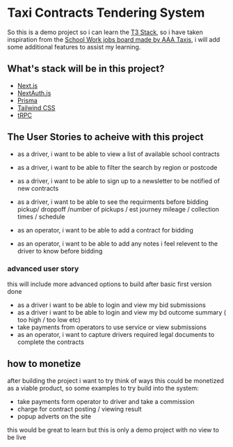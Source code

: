 # Taxi Contracts Tendering System

So this is a demo project so i can learn the [T3 Stack](https://create.t3.gg/), so i have taken inspiration from the [School Work jobs board made by AAA Taxis](https://www.schoolcontracts.co.uk/), i will add some additional features to assist my learning.

## What's stack will be in this project?

- [Next.js](https://nextjs.org)
- [NextAuth.js](https://next-auth.js.org)
- [Prisma](https://prisma.io)
- [Tailwind CSS](https://tailwindcss.com)
- [tRPC](https://trpc.io)

## The User Stories to acheive with this project

- as a driver, i want to be able to view a list of available school contracts
- as a driver, i want to be able to filter the search by region or postcode
- as a driver, i want to be able to sign up to a newsletter to be notified of new contracts
- as a driver, i want to be able to see the requirments before bidding pickup/ droppoff /number of pickups / est journey mileage / collection times / schedule

- as an operator, i want to be able to add a contract for bidding
- as an operator, i want to be able to add any notes i feel relevent to the driver to know before bidding

### advanced user story

this will include more advanced options to build after basic first version done

- as a driver i want to be able to login and view my bid submissions
- as a driver i want to be able to login and view my bd outcome summary ( too high / too low etc)
- take payments from operators to use service or view submissions
- as an operator, i want to capture drivers required legal documents to complete the contracts

## how to monetize

after building the project i want to try think of ways this could be monetized as a viable product, so some examples to try build into the system:

- take payments form operator to driver and take a commission
- charge for contract posting / viewing result
- popup adverts on the site

this would be great to learn but this is only a demo project with no view to be live
